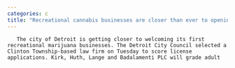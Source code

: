 ```yaml
---
categories: c
title: "Recreational cannabis businesses are closer than ever to opening in Detroit"
---
```


      
      

      
         
       The city of Detroit is getting closer to welcoming its first recreational marijuana businesses. The Detroit City Council selected a Clinton Township-based law firm on Tuesday to score license applications. Kirk, Huth, Lange and Badalamenti PLC will grade adult